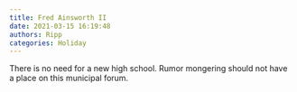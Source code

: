 ```yaml
---
title: Fred Ainsworth II
date: 2021-03-15 16:19:48
authors: Ripp
categories: Holiday
---
```


 There is no need for a new high school. Rumor mongering should not have a place on this municipal forum.